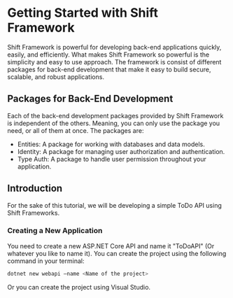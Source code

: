 # Getting Started with Shift Framework

Shift Framework is powerful for developing back-end applications quickly, easily, and efficiently. What makes Shift Framework so powerful is the simplicity and easy to use approach. The framework is consist of different packages for back-end development that make it easy to build secure, scalable, and robust applications.

## Packages for Back-End Development

Each of the back-end development packages provided by Shift Framework is independent of the others. Meaning, you can only use the package you need, or all of them at once. The packages are:

- Entities: A package for working with databases and data models.
- Identity: A package for managing user authorization and authentication.
- Type Auth: A package to handle user permission throughout your application.

## Introduction

For the sake of this tutorial, we will be developing a simple ToDo API using Shift Frameworks.

### Creating a New Application

You need to create a new ASP.NET Core API and name it "ToDoAPI" (Or whatever you like to name it). You can create the project using the following command in your terminal:
``` sh
dotnet new webapi –name <Name of the project>
```
Or you can create the project using Visual Studio.